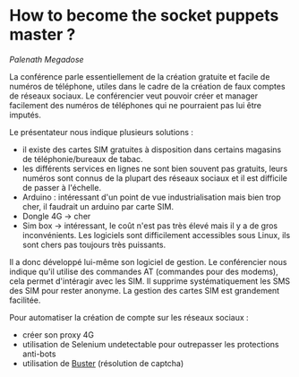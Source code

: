 # How to become the socket puppets master ?

*Palenath Megadose*

La conférence parle essentiellement de la création gratuite et facile de numéros de téléphone, utiles dans le cadre de la création de faux comptes de réseaux sociaux. Le conférencier veut pouvoir créer et manager facilement des numéros de téléphones qui ne pourraient pas lui être imputés.

Le présentateur nous indique plusieurs solutions :
- il existe des cartes SIM gratuites à disposition dans certains magasins de téléphonie/bureaux de tabac. 
- les différents services en lignes ne sont bien souvent pas gratuits, leurs numéros sont connus de la plupart des réseaux sociaux et il est difficile de passer à l'échelle.
- Arduino : intéressant d'un point de vue industrialisation mais bien trop cher, il faudrait un arduino par carte SIM.
- Dongle 4G -> cher
- Sim box -> intéressant, le coût n'est pas très élevé mais il y a de gros inconvénients. Les logiciels sont difficilement accessibles sous Linux, ils sont chers pas toujours très puissants.

Il a donc développé lui-même son logiciel de gestion. Le conférencier nous indique qu'il utilise des commandes AT (commandes pour des modems), cela permet d'intéragir avec les SIM. Il supprime systématiquement les SMS des SIM pour rester anonyme. La gestion des cartes SIM est grandement facilitée.

Pour automatiser la création de compte sur les réseaux sociaux :
- créer son proxy 4G
- utilisation de Selenium undetectable pour outrepasser les protections anti-bots
- utilisation de [Buster](https://github.com/dessant/buster) (résolution de captcha)